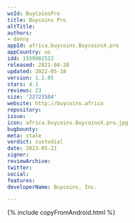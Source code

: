 ```yaml
---
wsId: BuyCoinsPro
title: Buycoins Pro
altTitle: 
authors:
- danny
appId: africa.buycoins.BuycoinsX.pro
appCountry: us
idd: 1559902522
released: 2021-04-28
updated: 2022-05-18
version: 1.1.85
stars: 4.1
reviews: 23
size: '22723584'
website: http://buycoins.africa
repository: 
issue: 
icon: africa.buycoins.BuycoinsX.pro.jpg
bugbounty: 
meta: stale
verdict: custodial
date: 2023-05-21
signer: 
reviewArchive: 
twitter: 
social: 
features: 
developerName: Buycoins, Inc.

---
```


{% include copyFromAndroid.html %}
